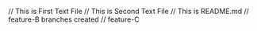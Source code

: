 // This is First Text File
// This is Second Text File
// This is README.md
// feature-B branches created
// feature-C 
